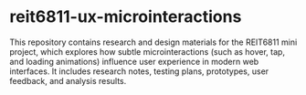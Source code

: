 # reit6811-ux-microinteractions
This repository contains research and design materials for the REIT6811 mini project, which explores how subtle microinteractions (such as hover, tap, and loading animations) influence user experience in modern web interfaces. It includes research notes, testing plans, prototypes, user feedback, and analysis results.
